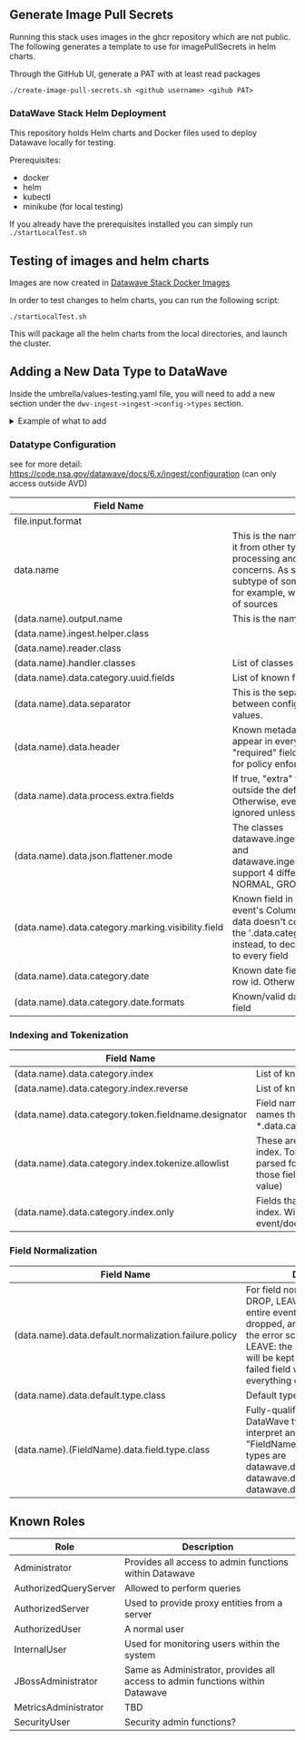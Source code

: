 ## Generate Image Pull Secrets ##
Running this stack uses images in the ghcr repository which are not public. The following generates a template to use for imagePullSecrets in helm charts.


Through the GitHub UI, generate a PAT with at least read packages

```
./create-image-pull-secrets.sh <github username> <gihub PAT>
```

### DataWave Stack Helm Deployment ###

This repository holds Helm charts and Docker files used to deploy Datawave locally for testing. 

Prerequisites:

* docker
* helm
* kubectl
* minikube (for local testing)


If you already have the prerequisites installed you can simply run `./startLocalTest.sh`


## Testing of images and helm charts ##

Images are now created in [Datawave Stack Docker Images](https://github.com/nationalSecurityAgency/datawave-stack-docker-images)

In order to test changes to helm charts, you can run the following script:
```
./startLocalTest.sh
```
This will package all the helm charts from the local directories, and launch the cluster.

## Adding a New Data Type to DataWave

Inside the umbrella/values-testing.yaml file, you will need to add a new section under
the `dwv-ingest->ingest->config->types` section.

<details>
<summary>Example of what to add</summary>
The new sction will need to follow the following format:

```yaml
- name: <name of the datatype>
        flagMakerConfig:
          liveFolder: <name of datatype>
          bulkFolder: <name of datatype>-bulk
          config:
            distrubutionArgs: none
            extraIngestArgs: "-data.name.override=<name of datatpye>"
            inputFormat: datawave.ingest.json.mr.input.JsonInputFormat
            lifo: false
        properties:
          "file.input.format": datawave.ingest.json.mr.input.JsonInputFormat
          "data.name": <name of datatype>
          "<name of datatype>.output.name": <name of datatype>
          "<name of datatype>.ingest.helper.class": datawave.ingest.json.config.helper.JsonIngestHelper
          "<name of datatype>.reader.class": datawave.ingest.json.mr.input.JsonRecordReader
          "<name of datatype>.handler.classes": "datawave.ingest.json.mr.handler.ContentJsonColumnBasedHandler,datawave.ingest.mapreduce.handler.facet.FacetHandler"
          "<name of datatype>.data.category.uuid.fields": <insert fields here>
          "<name of datatype>.data.separator": ","
          "<name of datatype>.data.header": <insert header here>
          "<name of datatype>.data.process.extra.fields": true
          "<name of datatype>.data.json.flattener.mode": GROUPED_AND_NORMAL
          "<name of datatype>.SUMMARY.data.field.marking": PUBLIC
          "<name of datatype>.data.category.marking.visibility.field": VISIBILITY
          "<name of datatype>.data.category.date.formats": yyyy-MM-dd,yyyy-MM-dd'T'HH:mm:ss'Z',yyyy-MM-dd HH:mm:ss
          "<name of datatype>.data.category.index": <insert queryable fields here>
          "<name of datatype>.data.category.index.reverse": <insert queryable fields here>
          "<name of datatype>.data.category.token.fieldname.designator": _TOKEN
          "<name of datatype>.data.category.index.tokenize.allowlist": <>
          "<name of datatype>.data.category.index.only": <>
          "<name of datatype>.data.default.normalization.failure.policy": FAIL
          "<name of datatype>.data.default.type.class": datawave.data.type.LcNoDiacriticsType
```
</details>

### Datatype Configuration
 see for more detail: https://code.nsa.gov/datawave/docs/6.x/ingest/configuration (can only access outside AVD)

| Field Name | Description |
| ---------- | ----------- |
| file.input.format | |
| data.name | This is the name of the datatype, which distinguishes it from other types for the purposes of ingest processing and perhaps even for dataflow/transport concerns. As such, this can be used to denote a subtype of some common data format, like CSV files for example, which could originate from any number of sources        |
| (data.name).output.name | This is the name to use on the data in Accumulo |
| (data.name).ingest.helper.class | |
| (data.name).reader.class | |
| (data.name).handler.classes | List of classes that should process each event |
| (data.name).data.category.uuid.fields | List of known fields that contain UUIDs |
| (data.name).data.separator | This is the separator to use for delimited text, and between configuration file parameters with multiple values. |
| (data.name).data.header | Known metadata fields that may be expected to appear in every json document. Often, these may be "required" fields, and/or fields that you want to use for policy enforcement, quality assurance, etc |
| (data.name).data.process.extra.fields | If true, "extra" fields within the json tree (ie, those outside the defined "header") should be processed. Otherwise, everything outside the header will be ignored unless explicitly whitelisted |
| (data.name).data.json.flattener.mode | The classes datawave.ingest.json.mr.input.JsonRecordReader and datawave.ingest.json.config.helper.JsonIngestHelper support 4 different json-flattening modes: SIMPLE, NORMAL, GROUPED, and GROUPED_AND_NORMAL |
| (data.name).data.category.marking.visibility.field | Known field in every record that will contain the event's ColumnVisibility for Accumulo. If the raw data doesn't convey security markings, then utilize the '.data.category.marking.default' property instead, to declare the default marking to be applied to every field |
| (data.name).data.category.date | Known date field to be used, if found, for the shard row id. Otherwise, current date will be used |
| (data.name).data.category.date.formats | Known/valid date formats for *.data.category.date field |

### Indexing and Tokenization
| Field Name | Description |
| ---------- | ----------- |
| (data.name).data.category.index | List of known fields to index |
| (data.name).data.category.index.reverse | List of known fields to reverse index |
| (data.name).data.category.token.fieldname.designator | Field name suffix to be applied to field names that are tokenized. See *.data.category.index.tokenize.allowlist |
| (data.name).data.category.index.tokenize.allowlist | These are the fields to tokenize and index. Tokenization allows fields to be parsed for searching the content of those fields (rather than the whole value) |
| (data.name).data.category.index.only | Fields that will exist only in the global index. Will not be stored as part of the event/document |

### Field Normalization
| Field Name | Description |
| ---------- | ----------- |
| (data.name).data.default.normalization.failure.policy | For field normalization failures: DROP, LEAVE, FAIL. FAIL: the entire event/document will be dropped, and possibly written to the error schema in Accumulo. LEAVE: the non-normalized value will be kept as-is. DROP: the failed field will be dropped, and everything else retained |
| (data.name).data.default.type.class | Default type |
| (data.name).(FieldName).data.field.type.class | Fully-qualified class name of the DataWave type to be used to interpret and normalize "FieldName" values Example types are datawave.data.type.DateType, datawave.data.type.NumberType, datawave.data.type.GeoType, etc |


## Known Roles
| Role | Description |
| ---- | ----------- |
| Administrator | Provides all access to admin functions within Datawave |
| AuthorizedQueryServer | Allowed to perform queries |
| AuthorizedServer | Used to provide proxy entities from a server |
| AuthorizedUser | A normal user |
| InternalUser | Used for monitoring users within the system |
| JBossAdministrator | Same as Administrator, provides all access to admin functions within Datawave |
| MetricsAdministrator | TBD |
| SecurityUser | Security admin functions? | 
